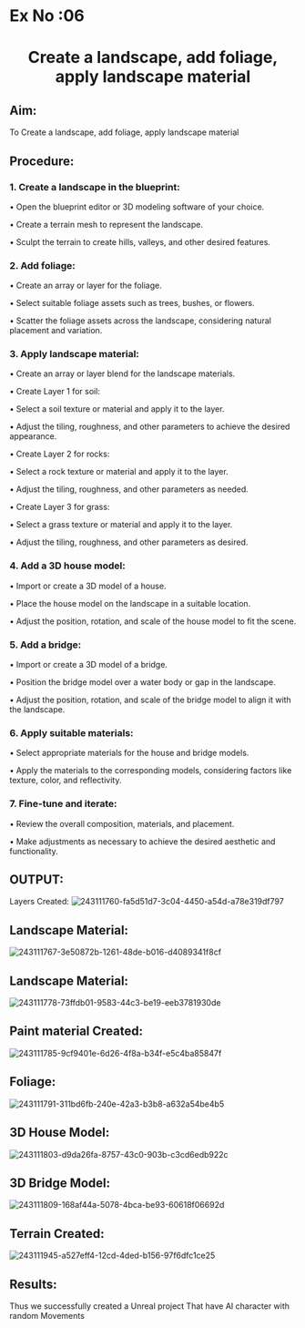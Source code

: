 # Ex No :06

# <p align="center"> Create a landscape, add foliage, apply landscape material</p>

## Aim:
To Create a landscape, add foliage, apply landscape material

## Procedure:

### 1.	Create a landscape in the blueprint:


•	Open the blueprint editor or 3D modeling software of your choice.

•	Create a terrain mesh to represent the landscape.

•	Sculpt the terrain to create hills, valleys, and other desired features.

### 2.	Add foliage:


•	Create an array or layer for the foliage.

•	Select suitable foliage assets such as trees, bushes, or flowers.

•	Scatter the foliage assets across the landscape, considering natural placement and variation.


### 3.	Apply landscape material:

•	Create an array or layer blend for the landscape materials.

•	Create Layer 1 for soil:

•	Select a soil texture or material and apply it to the layer.

•	Adjust the tiling, roughness, and other parameters to achieve the desired appearance.

•	Create Layer 2 for rocks:

•	Select a rock texture or material and apply it to the layer.

•	Adjust the tiling, roughness, and other parameters as needed.

•	Create Layer 3 for grass:

•	Select a grass texture or material and apply it to the layer.

•	Adjust the tiling, roughness, and other parameters as desired.


### 4.	Add a 3D house model:

•	Import or create a 3D model of a house.

•	Place the house model on the landscape in a suitable location.

•	Adjust the position, rotation, and scale of the house model to fit the scene.


### 5.	Add a bridge:

•	Import or create a 3D model of a bridge.

•	Position the bridge model over a water body or gap in the landscape.

•	Adjust the position, rotation, and scale of the bridge model to align it with the landscape.



### 6.	Apply suitable materials:

•	Select appropriate materials for the house and bridge models.

•	Apply the materials to the corresponding models, considering factors like texture, color, and reflectivity.



### 7.	Fine-tune and iterate:

•	Review the overall composition, materials, and placement.

•	Make adjustments as necessary to achieve the desired aesthetic and functionality.

## OUTPUT:
Layers Created:
![243111760-fa5d51d7-3c04-4450-a54d-a78e319df797](https://github.com/durga46/exp8.gameprogramming/assets/75235704/c46d69b0-745e-4b59-aa67-ed5037ad04b2)


## Landscape Material:
![243111767-3e50872b-1261-48de-b016-d4089341f8cf](https://github.com/durga46/exp8.gameprogramming/assets/75235704/f7cd751f-0122-45e7-815c-ebce75eeae56)


## Landscape Material:
![243111778-73ffdb01-9583-44c3-be19-eeb3781930de](https://github.com/durga46/exp8.gameprogramming/assets/75235704/79b9422f-a7aa-44f2-a024-06faa961d402)



## Paint material Created:
![243111785-9cf9401e-6d26-4f8a-b34f-e5c4ba85847f](https://github.com/durga46/exp8.gameprogramming/assets/75235704/58b5e167-878c-4ec5-8a17-568d54598a59)


## Foliage:
![243111791-311bd6fb-240e-42a3-b3b8-a632a54be4b5](https://github.com/durga46/exp8.gameprogramming/assets/75235704/6f485710-1a0d-4b44-a945-42f2ed1b6519)

## 3D House Model:
![243111803-d9da26fa-8757-43c0-903b-c3cd6edb922c](https://github.com/durga46/exp8.gameprogramming/assets/75235704/96e3ff58-d9d2-4259-884b-b94fb8a3e273)


## 3D Bridge Model:
![243111809-168af44a-5078-4bca-be93-60618f06692d](https://github.com/durga46/exp8.gameprogramming/assets/75235704/07f138ad-88a6-40ea-bf5d-13a5167312b6)


## Terrain Created:
![243111945-a527eff4-12cd-4ded-b156-97f6dfc1ce25](https://github.com/durga46/exp8.gameprogramming/assets/75235704/ff121af6-7416-4caf-87f2-c440f2780700)


## Results:
Thus we successfully created a Unreal project That have AI character with random Movements

